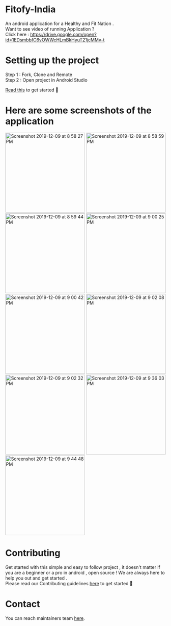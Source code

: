 # Fitofy-India
An android application for a Healthy and Fit Nation . </br>
Want to see video of running Application ? </br>
Click here : https://drive.google.com/open?id=1EDsmbbfC6vOWWcHLmBkHyuT21jcMMv-t

# Setting up the project
Step 1 : Fork, Clone and Remote </br>
Step 2 : Open project in Android Studio

[Read this](https://medium.com/@singhsaumyas150/contribute-to-open-source-using-git-dd918f81e1ba) to get started 🎉 

# Here are some screenshots of the application

<picture><img width="250" alt="Screenshot 2019-12-09 at 8 58 27 PM" src="https://user-images.githubusercontent.com/43576162/70468391-03b53500-1aed-11ea-940c-6f3ab3d3df13.png">
<img width="250" alt="Screenshot 2019-12-09 at 8 58 59 PM" src="https://user-images.githubusercontent.com/43576162/70468402-09127f80-1aed-11ea-9ba8-a3b4989a4fff.png">
<img width="250" alt="Screenshot 2019-12-09 at 8 59 44 PM" src="https://user-images.githubusercontent.com/43576162/70468420-129be780-1aed-11ea-9b80-866891812ea1.png">
<img width="250" alt="Screenshot 2019-12-09 at 9 00 25 PM" src="https://user-images.githubusercontent.com/43576162/70468435-1a5b8c00-1aed-11ea-8661-8baf648344e5.png">
<img width="250" alt="Screenshot 2019-12-09 at 9 00 42 PM" src="https://user-images.githubusercontent.com/43576162/70468452-20516d00-1aed-11ea-8a2b-1a6007ffcd86.png">
<img width="250" alt="Screenshot 2019-12-09 at 9 02 08 PM" src="https://user-images.githubusercontent.com/43576162/70468473-26dfe480-1aed-11ea-87a2-f600d068a849.png">
<img width="250" alt="Screenshot 2019-12-09 at 9 02 32 PM" src="https://user-images.githubusercontent.com/43576162/70468479-2ba49880-1aed-11ea-9092-12d524a31bc2.png">
<img width="250" alt="Screenshot 2019-12-09 at 9 36 03 PM" src="https://user-images.githubusercontent.com/43576162/70468493-32331000-1aed-11ea-9072-87af58832124.png">
<img width="250" alt="Screenshot 2019-12-09 at 9 44 48 PM" src="https://user-images.githubusercontent.com/43576162/70468508-37905a80-1aed-11ea-859b-efe814c16fd8.png">


# Contributing
Get started with this simple and easy to follow project , it doesn't matter if you are a beginner or a pro in android , open source !
We are always here to help you out and get started . </br>
Please read our Contributing guidelines [here](https://github.com/SaumyaSingh1/Fitofy-India/blob/master/CONTRIBUTING.md) to get started 💯

# Contact
You can reach maintainers team [here](https://groups.google.com/d/forum/fitofy-india).

